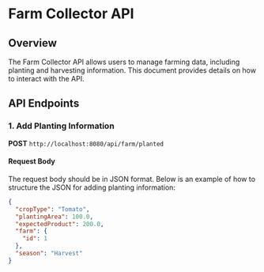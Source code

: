 # Farm Collector API

## Overview

The Farm Collector API allows users to manage farming data, including planting and harvesting information. This document provides details on how to interact with the API.

## API Endpoints

### 1. Add Planting Information

**POST** `http://localhost:8080/api/farm/planted`

#### Request Body

The request body should be in JSON format. Below is an example of how to structure the JSON for adding planting information:

```json
{
  "cropType": "Tomato",
  "plantingArea": 100.0,
  "expectedProduct": 200.0,
  "farm": {
    "id": 1
  },
  "season": "Harvest"
}
